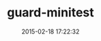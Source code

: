 ---
layout: post
title:  "guard-minitest"
repo:   "guard/guard-minitest"
date:   2015-02-18 17:22:32
gemurl: https://rubygems.org/gems/guard-minitest
---